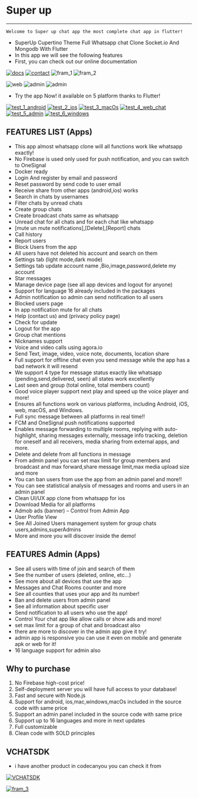 # Super up

---

```
Welcome to Super up chat app the most complete chat app in flutter!
```

- SuperUp Cupertino Theme Full Whatsapp chat Clone Socket.io And Mongodb With Flutter
- In this app we will see the following features
- First, you can check out our online documentation

[![docs](https://github.com/hatemragab/v_chat_sdk/assets/37384769/d60ae209-ec42-4e47-ad12-44b901daf883)](https://super-up.github.io/super_up_docs/docs/intro)
[![contact](https://github.com/hatemragab/v_chat_sdk/assets/37384769/0e94b63c-125f-44c4-8088-71ecfd182fbf)](https://super-up.github.io/super_up_docs/docs/support)
![fram_1](https://github.com/hatemragab/v_chat_sdk/assets/37384769/bddb6fa8-188e-4cfd-a6a9-9f10c8a7e5b9)
![fram_2](https://github.com/hatemragab/v_chat_sdk/assets/37384769/40e65ed5-13dd-46a8-a09d-eedf63882d46)

![web](https://github.com/hatemragab/v_chat_sdk/assets/37384769/3aa3cfd3-b877-4ca7-8e3c-6781e3ca5462)
![admin](https://github.com/hatemragab/v_chat_sdk/assets/37384769/67d49a6a-ff03-4099-b7f0-05097bdc1069)
![admin](https://github.com/hatemragab/v_chat_sdk/assets/37384769/243a9312-1370-4428-a8b8-e6412417980a)

- Try the app Now! it available on 5 platform thanks to Flutter!

[![test_1_android](https://github.com/hatemragab/v_chat_sdk/assets/37384769/2e950620-1c10-4253-8944-881bb448d559)](https://play.google.com/store/apps/details?id=com.superup.online)
[![test_2_ios](https://github.com/hatemragab/v_chat_sdk/assets/37384769/ccbbfeeb-eecd-45b4-bf68-9325af0c50d6)](https://apps.apple.com/us/app/super-up/id6445877902)
[![test_3_macOs](https://github.com/hatemragab/v_chat_sdk/assets/37384769/77bfa5ae-d52b-4243-88f6-186f06460315)](https://apps.apple.com/us/app/super-up/id6445877902?mt=12)
[![test_4_web_chat](https://github.com/hatemragab/v_chat_sdk/assets/37384769/c7abc29c-3a34-4181-830c-61a72e6f17fe)](https://web.superupdev.online)
[![test_5_admin](https://github.com/hatemragab/v_chat_sdk/assets/37384769/97ac93e0-d210-49bd-8930-47b1daa43b2d)](https://admin.superupdev.online/)
[![test_6_windows](https://github.com/hatemragab/v_chat_sdk/assets/37384769/3719f39a-662d-43f2-abda-003391bbc231)](https://apps.microsoft.com/detail/9PMDVDSG91F1?hl=en-eg)

## FEATURES LIST (Apps)

- This app almost whatsapp clone will all functions work like whatsapp exactly!
- No Firebase is used only used for push notification, and you can switch to OneSignal
- Docker ready
- Login And register by email and password
- Reset password by send code to user email
- Receive share from other apps (android,ios) works
- Search in chats by usernames
- Filter chats by unread chats
- Create group chats
- Create broadcast chats same as whatsapp
- Unread chat for all chats and for each chat like whatsapp
- [mute un mute notifications],[Delete],[Report] chats
- Call history
- Report users
- Block Users from the app
- All users have not deleted his account and search on them
- Settings tab (light mode,dark mode)
- Settings tab update account name ,Bio,image,password,delete my account
- Star messages
- Manage device page (see all app devices and logout for anyone)
- Support for language 16 already included in the packages
- Admin notification so admin can send notification to all users
- Blocked users page
- In app notification mute for all chats
- Help (contact us) and (privacy policy page)
- Check for update
- Logout for the app
- Group chat mentions
- Nicknames support
- Voice and video calls using agora.io
- Send Text, image, video, voice note, documents, location share
- Full support for offline chat even you send message while the app has a bad network it will resend
- We support 4 type for message status exactly like whatsapp (pending,send,delivered, seen) all states work excellently
- Last seen and group (total online, total members count)
- Good voice player support next play and speed up the voice player and more!
- Ensures all functions work on various platforms, including Android, iOS, web, macOS, and Windows.
- Full sync message between all platforms in real time!!
- FCM and OneSignal push notifications supported
- Enables message forwarding to multiple rooms, replying with auto-highlight, sharing messages externally, message info
  tracking, deletion for oneself and all receivers, media sharing from external apps, and more.
- Delete and delete from all functions in message
- From admin panel you can set max limit for group members and broadcast and max forward,share message limit,max media
  upload size and more
- You can ban users from use the app from an admin panel and more!!
- You can see statistical analysis of messages and rooms and users in an admin panel
- Clean UI/UX app clone from whatsapp for ios
- Download Media for all platforms
- Admob ads (banner) – Control from Admin App
- User Profile View
- See All Joined Users management system for group chats users,admins,superAdmins
- More and more you will discover inside the demo!

## FEATURES Admin (Apps)

- See all users with time of join and search of them
- See the number of users (deleted, online, etc...)
- See more about all devices that use the app
- Messages and Chat Rooms counter and more
- See all counties that uses your app and its number!
- Ban and delete users from admin panel
- See all information about specific user
- Send notification to all users who use the app!
- Control Your chat app like allow calls or show ads and more!
- set max limit for a group of chat and broadcast also
- there are more to discover in the admin app give it try!
- admin app is responsive you can use it even on mobile and generate apk or web for it!
- 16 language support for admin also 

## Why to purchase
1. No Firebase high-cost price!
2. Self-deployment server you will have full access to your database!
3. Fast and secure with Node.js
4. Support for android, ios,mac,windows,macOs included in the source code with same price
5. Support an admin panel included in the source code with same price
6. Support up to 16 languages and more in next updates
7. Full customizable 
8. Clean code with SOLD principles

## VCHATSDK
- i have another product in codecanyou you can check it from

[![VCHATSDK](https://github.com/hatemragab/v_chat_sdk/assets/37384769/63458339-18a4-4e2a-aa3c-ad527ed48edc)](https://codecanyon.net/item/flutter-chat-app-with-node-js-and-socket-io-mongo-db/reviews/26142700)

[![fram_3](https://github.com/hatemragab/v_chat_sdk/assets/37384769/3aeaaa69-ae76-4276-9edf-12211c1f0153)](https://super-up.github.io/super_up_docs/docs/support/#lets-launch-your-chat-app-together)
